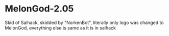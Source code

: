 # MelonGod-2.05
Skid of Salhack, skidded by "NorkenBot", literally only logo was changed to MelonGod, 
everything else is same as it is in salhack
